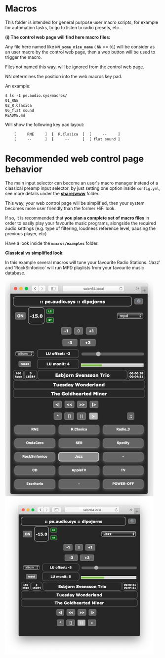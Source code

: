 # Macros
This folder is intended for general purpose user macro scripts, for example for automation tasks,
to go to listen to radio presets, etc...

**(i) The control web page will find here macro files:**

Any file here named like **`NN_some_nice_name`** ( `NN` >= `01`) will be consider as an user macro by the control web page, then a web button will be used to trigger the macro.

Files not named this way, will be ignored from the control web page.

NN determines the position into the web macros key pad.

An example:

```
$ ls -1 pe.audio.sys/macros/
01_RNE
02_R.Clasica
06_flat sound
README.md
```

Will show the following key pad layout:

```
    [     RNE     ]  [  R.Clasica  ]  [     --     ]
    [     --      ]  [     --      ]  [ flat sound ]
```

# Recommended web control page behavior

The main input selector can become an user's macro manager instead of a classical preamp input selector, by just setting one option inside `config.yml`, see more details under the **[share/www](../share/www#configure-the-web-page-behavior)** folder.

This way, your web control page will be simplified, then your system becomes more user friendly than the former HiFi look.

If so, it is recommended that **you plan a complete set of macro files** in order to easily play your favourite music programs, alongside the required audio settings (e.g. type of filtering, loudness reference level, pausing the previous player, etc)

Have a look inside the **`macros/examples`** folder.

**Classical vs simplified look:**

In this example several macros will tune your favourite Radio Stations. 'Jazz' and 'RockSinfonico' will run MPD playlists from your favourite music database.

<a href="url"><img src="../doc/images/web%20inputs%20selector%20and%20macros%20buttons.png" align="center" width="480" ></a>
<a href="url"><img src="../doc/images/web%20macros%20selector.png" align="center" width="480" ></a>
